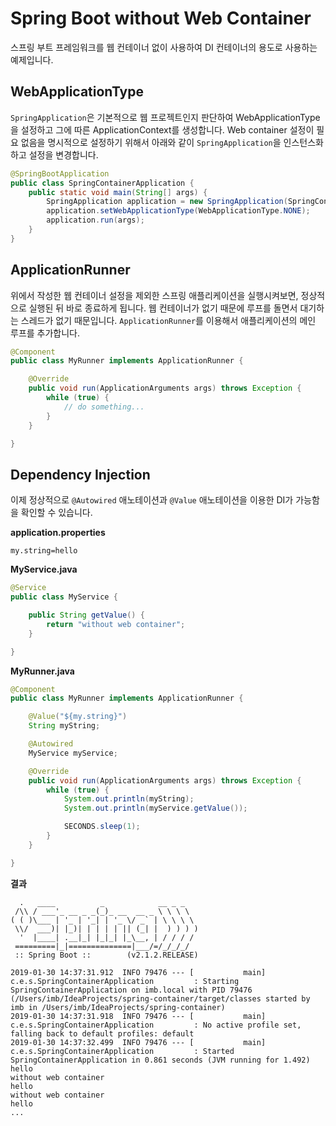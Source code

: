 # Spring Boot without Web Container

스프링 부트 프레임워크를 웹 컨테이너 없이 사용하여 DI 컨테이너의 용도로 사용하는 예제입니다.

## WebApplicationType
`SpringApplication`은 기본적으로 웹 프로젝트인지 판단하여 WebApplicationType을 설정하고 그에 따른 ApplicationContext를 생성합니다. Web container 설정이 필요 없음을 명시적으로 설정하기 위해서 아래와 같이 `SpringApplication`을 인스턴스화하고 설정을 변경합니다.

```java
@SpringBootApplication
public class SpringContainerApplication {
    public static void main(String[] args) {
        SpringApplication application = new SpringApplication(SpringContainerApplication.class);
        application.setWebApplicationType(WebApplicationType.NONE);
        application.run(args);
    }
}
```

## ApplicationRunner
위에서 작성한 웹 컨테이너 설정을 제외한 스프링 애플리케이션을 실행시켜보면, 정상적으로 실행된 뒤 바로 종료하게 됩니다. 웹 컨테이너가 없기 때문에 루프를 돌면서 대기하는 스레드가 없기 때문입니다. `ApplicationRunner`를 이용해서 애플리케이션의 메인 루프를 추가합니다.

```java
@Component
public class MyRunner implements ApplicationRunner {

    @Override
    public void run(ApplicationArguments args) throws Exception {
        while (true) {
            // do something...
        }
    }

}
```

## Dependency Injection
이제 정상적으로 `@Autowired` 애노테이션과 `@Value` 애노테이션을 이용한 DI가 가능함을 확인할 수 있습니다.

**application.properties**
```
my.string=hello
```

**MyService.java**
```java
@Service
public class MyService {

    public String getValue() {
        return "without web container";
    }

}
```

**MyRunner.java**
```java
@Component
public class MyRunner implements ApplicationRunner {

    @Value("${my.string}")
    String myString;

    @Autowired
    MyService myService;

    @Override
    public void run(ApplicationArguments args) throws Exception {
        while (true) {
            System.out.println(myString);
            System.out.println(myService.getValue());

            SECONDS.sleep(1);
        }
    }

}
```

**결과**
```
  .   ____          _            __ _ _
 /\\ / ___'_ __ _ _(_)_ __  __ _ \ \ \ \
( ( )\___ | '_ | '_| | '_ \/ _` | \ \ \ \
 \\/  ___)| |_)| | | | | || (_| |  ) ) ) )
  '  |____| .__|_| |_|_| |_\__, | / / / /
 =========|_|==============|___/=/_/_/_/
 :: Spring Boot ::        (v2.1.2.RELEASE)

2019-01-30 14:37:31.912  INFO 79476 --- [           main] c.e.s.SpringContainerApplication         : Starting SpringContainerApplication on imb.local with PID 79476 (/Users/imb/IdeaProjects/spring-container/target/classes started by imb in /Users/imb/IdeaProjects/spring-container)
2019-01-30 14:37:31.918  INFO 79476 --- [           main] c.e.s.SpringContainerApplication         : No active profile set, falling back to default profiles: default
2019-01-30 14:37:32.499  INFO 79476 --- [           main] c.e.s.SpringContainerApplication         : Started SpringContainerApplication in 0.861 seconds (JVM running for 1.492)
hello
without web container
hello
without web container
hello
...
```

